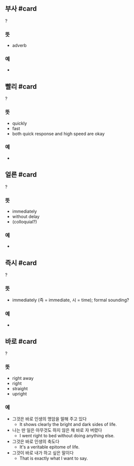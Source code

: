 ## 부사 #card
?
### 뜻
- adverb
### 예
-
<!--SR:!2024-11-30,2,210-->

## 빨리 #card
?
### 뜻
- quickly
- fast
- both quick response and high speed are okay
### 예
-
<!--SR:!2024-11-30,2,246-->

## 얼른 #card
?
### 뜻
- immediately
- without delay
- (colloquial?)
### 예
-

## 즉시 #card
?
### 뜻
- immediately (즉 = immediate, 시 = time); formal sounding?
### 예
-
<!--SR:!2024-11-30,2,246-->

## 바로 #card
?
### 뜻
- right away
- right
- straight
- upright
### 예
- 그것은 바로 인생의 명암을 말해 주고 있다
	- It shows clearly the bright and dark sides of life.
- 나는 딴 일은 아무것도 하지 않은 채 바로 자 버렸다
	- I went right to bed without doing anything else.
- 그것은 바로 인생의 축도다
	- It's a veritable epitome of life.
- 그것이 바로 내가 하고 싶은 말이다
	- That is exactly what I want to say.

